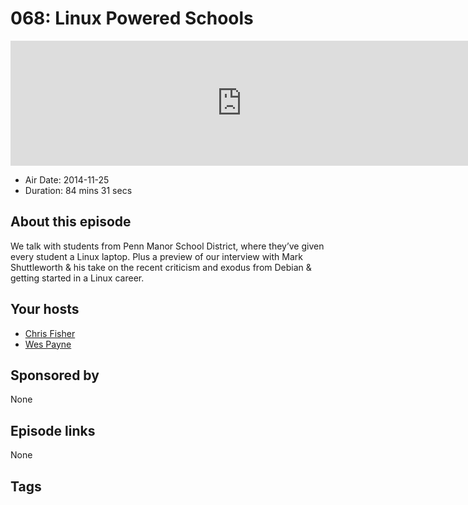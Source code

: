 # 068: Linux Powered Schools

<iframe src="https://player.fireside.fm/v2/RUkczH-V+H24KFLNR?theme=dark" width="740" height="200" frameborder="0" scrolling="no"></iframe>

* Air Date: 2014-11-25
* Duration: 84 mins 31 secs

## About this episode

We talk with students from Penn Manor School District, where they’ve given every student a Linux laptop. Plus a preview of our interview with Mark Shuttleworth & his take on the recent criticism and exodus from Debian & getting started in a Linux career.

## Your hosts
* [Chris Fisher](https://linuxunplugged.com/hosts/chrislas)
* [Wes Payne](https://linuxunplugged.com/hosts/wes)

## Sponsored by

None



## Episode links

None



## Tags

